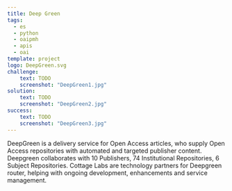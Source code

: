 ```yaml
---
title: Deep Green
tags:
  - es
  - python
  - oaipmh
  - apis
  - oai
template: project
logo: DeepGreen.svg
challenge:
    text: TODO
    screenshot: "DeepGreen1.jpg"
solution:
    text: TODO
    screenshot: "DeepGreen2.jpg"
success:
    text: TODO
    screenshot: "DeepGreen3.jpg"
---
```


DeepGreen is a delivery service for Open Access articles, who supply Open Access repositories with automated and targeted publisher content. 
Deepgreen collaborates with 10 Publishers, 74 Institutional Repositories, 6 Subject Repositories.
Cottage Labs are technology partners for Deepgreen router, helping with ongoing development, enhancements and service management.